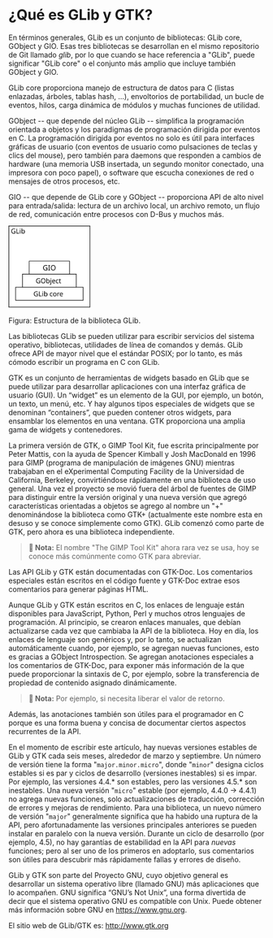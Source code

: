 # ¿Qué es GLib y GTK?

En términos generales, GLib es un conjunto de bibliotecas: GLib core, GObject y GIO. Esas tres bibliotecas se desarrollan en el mismo repositorio de Git llamado *glib*, por lo que cuando se hace referencia a "GLib", puede significar "GLib core" o el conjunto más amplio que incluye también GObject y GIO.

GLib core proporciona manejo de estructura de datos para C (listas enlazadas, árboles, tablas hash, ...), envoltorios de portabilidad, un bucle de eventos, hilos, carga dinámica de módulos y muchas funciones de utilidad.

GObject -- que depende del núcleo GLib -- simplifica la programación orientada a objetos y los paradigmas de programación dirigida por eventos en C. La programación dirigida por eventos no solo es útil para interfaces gráficas de usuario (con eventos de usuario como pulsaciones de teclas y clics del mouse), pero también para daemons que responden a cambios de hardware (una memoria USB insertada, un segundo monitor conectado, una impresora con poco papel), o software que escucha conexiones de red o mensajes de otros procesos, etc.

GIO -- que depende de GLib core y GObject -- proporciona API de alto nivel para entrada/salida: lectura de un archivo local, un archivo remoto, un flujo de red, comunicación entre procesos con D-Bus y muchos más.

<a id="fig-glib-struct-001"></a>

<div class="caption">

<img src="../../assets/img/diag/glib-struct-001.svg" alt="Estructura de la biblioteca GLib." width="32%" />

<p><span class="fig-glib-struct-001">Figura</span>: Estructura de la biblioteca GLib.</p>

</div>

Las bibliotecas GLib se pueden utilizar para escribir servicios del sistema operativo, bibliotecas, utilidades de línea de comandos y demás. GLib ofrece API de mayor nivel que el estándar POSIX; por lo tanto, es más cómodo escribir un programa en C con GLib.

GTK es un conjunto de herramientas de widgets basado en GLib que se puede utilizar para desarrollar aplicaciones con una interfaz gráfica de usuario (GUI). Un “widget” es un elemento de la GUI, por ejemplo, un botón, un texto, un menú, etc. Y hay algunos tipos especiales de widgets que se denominan “containers”, que pueden contener otros widgets, para ensamblar los elementos en una ventana. GTK proporciona una amplia gama de widgets y contenedores.

La primera versión de GTK, o GIMP Tool Kit, fue escrita principalmente por Peter Mattis, con la ayuda de Spencer Kimball y Josh MacDonald en 1996 para GIMP (programa de manipulación de imágenes GNU) mientras trabajaban en el eXperimental Computing Facility de la Universidad de California, Berkeley, convirtiéndose rápidamente en una biblioteca de uso general. Una vez el proyecto se movió fuera del árbol de fuentes de GIMP para distinguir entre la versión original y una nueva versión que agregó características orientadas a objetos se agrego al nombre un "+" denominándose la biblioteca como GTK+ (actualmente este nombre esta en desuso y se conoce simplemente como GTK). GLib comenzó como parte de GTK, pero ahora es una biblioteca independiente.

> **📌 Nota:** El nombre "The GIMP Tool Kit" ahora rara vez se usa, hoy se conoce más comúnmente como GTK para abreviar.

Las API GLib y GTK están documentadas con GTK-Doc. Los comentarios especiales están escritos en el código fuente y GTK-Doc extrae esos comentarios para generar páginas HTML.

Aunque GLib y GTK están escritos en C, los enlaces de lenguaje están disponibles para JavaScript, Python, Perl y muchos otros lenguajes de programación. Al principio, se crearon enlaces manuales, que debían actualizarse cada vez que cambiaba la API de la biblioteca. Hoy en día, los enlaces de lenguaje son genéricos y, por lo tanto, se actualizan automáticamente cuando, por ejemplo, se agregan nuevas funciones, esto es gracias a GObject Introspection. Se agregan anotaciones especiales a los comentarios de GTK-Doc, para exponer más información de la que puede proporcionar la sintaxis de C, por ejemplo, sobre la transferencia de propiedad de contenido asignado dinámicamente.

> **📌 Nota:** Por ejemplo, si necesita liberar el valor de retorno.

Además, las anotaciones también son útiles para el programador en C porque es una forma buena y concisa de documentar ciertos aspectos recurrentes de la API.

En el momento de escribir este artículo, hay nuevas versiones estables de GLib y GTK cada seis meses, alrededor de marzo y septiembre. Un número de versión tiene la forma "`major.minor.micro`", donde "`minor`" designa ciclos estables si es par y ciclos de desarrollo (versiones inestables) si es impar. Por ejemplo, las versiones 4.4.\* son estables, pero las versiones 4.5.\* son inestables. Una nueva versión "`micro`" estable (por ejemplo, 4.4.0 → 4.4.1) no agrega nuevas funciones, solo actualizaciones de traducción, corrección de errores y mejoras de rendimiento. Para una biblioteca, un nuevo número de versión "`major`" generalmente significa que ha habido una ruptura de la API, pero afortunadamente las versiones principales anteriores se pueden instalar en paralelo con la nueva versión. Durante un ciclo de desarrollo (por ejemplo, 4.5), no hay garantías de estabilidad en la API para *nuevas* funciones; pero al ser uno de los primeros en adoptarlo, sus comentarios son útiles para descubrir más rápidamente fallas y errores de diseño.

GLib y GTK son parte del Proyecto GNU, cuyo objetivo general es desarrollar un sistema operativo libre (llamado GNU) más aplicaciones que lo acompañen. GNU significa “GNU’s Not Unix”, una forma divertida de decir que el sistema operativo GNU es compatible con Unix. Puede obtener más información sobre GNU en <https://www.gnu.org>.

El sitio web de GLib/GTK es: <http://www.gtk.org>

<!-- Habilitacion del enumeramiento de referencias -->

<div class="intro-refs"></div>